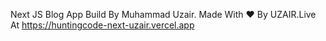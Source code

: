 Next JS Blog App Build By Muhammad Uzair. Made With :heart: By UZAIR.Live At https://huntingcode-next-uzair.vercel.app
